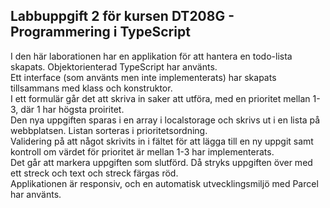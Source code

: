 ## Labbuppgift 2 för kursen DT208G - Programmering i TypeScript
I den här laborationen har en applikation för att hantera en todo-lista skapats.
Objektorienterad TypeScript har använts.<br>
Ett interface (som använts men inte implementerats) har skapats tillsammans med klass och konstruktor.<br>
I ett formulär går det att skriva in saker att utföra, med en prioritet mellan 1-3, där 1 har högsta proiritet.<br>
Den nya uppgiften sparas i en array i localstorage och skrivs ut i en lista på webbplatsen. Listan sorteras i prioritetsordning.<br>
Validering på att något skrivits in i fältet för att lägga till en ny uppgit samt kontroll om värdet för prioritet är mellan 1-3 har implementerats.<br>
Det går att markera uppgiften som slutförd. Då stryks uppgiften över med ett streck och text och streck färgas röd.<br>
Applikationen är responsiv, och en automatisk utvecklingsmiljö med Parcel har använts.<br>
